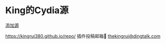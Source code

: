 # King的Cydia源
[添加源](https://kingrui380.github.io/repo/)

https://kingrui380.github.io/repo/
插件投稿邮箱📮 thekingrui@dingtalk.com



